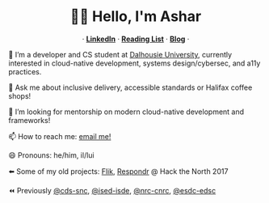 <p align="center">
  <h1 align="center">👋🏽 Hello, I'm Ashar</h1>
  
  <p align="center">
  &middot;
    <a href="https://www.linkedin.com/in/asharsahmed/"><strong>LinkedIn</strong></a>
  &middot;
    <a href="https://github.com/asharahmed/asharahmed/blob/main/ReadingList.md"><strong>Reading List</strong></a>
  &middot;
  <a href="https://blog.aahmed.ca/posts/"><strong>Blog</strong></a>
  &middot;
  </p>
</p>
<p>
 🔭 I’m a developer and CS student at <a href="https://dal.ca">Dalhousie University</a>, currently interested in cloud-native development, systems design/cybersec, and a11y practices.        
 
 💬 Ask me about inclusive delivery, accessible standards or Halifax coffee shops!      
 
 🤔 I’m looking for mentorship on modern cloud-native development and frameworks!     
 
 📫 How to reach me: [email me!](mailto:ashar@dal.ca)       
 
 😄 Pronouns: he/him, il/lui   
  
 <p>
   
 ⬅️ Some of my old projects: [Flik](https://i.asharahmed.com/), [Respondr](https://devpost.com/software/respondr) @ Hack the North 2017      
   
 ⏪ Previously [@cds-snc](https://github.com/cds-snc), [@ised-isde](https://github.com/ised-isde-canada), [@nrc-cnrc](https://github.com/nrc-cnrc), [@esdc-edsc](https://github.com/esdc-edsc) 
   
   </p>
 </p>
<!--
**asharahmed/asharahmed** is a ✨ _special_ ✨ repository because its `README.md` (this file) appears on your GitHub profile.

Here are some ideas to get you started:

- 
-
- 👯 I’m looking to collaborate on ...
- 
- 
-
- 
- ⚡ Fun fact: ...
-->
